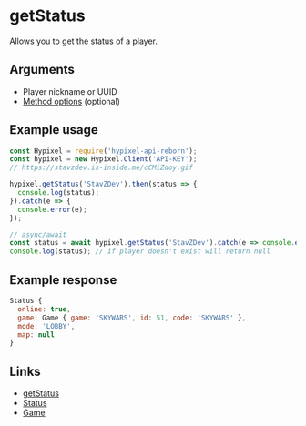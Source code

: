 # getStatus
Allows you to get the status of a player.
## Arguments
- Player nickname or UUID
- [Method options](https://hypixel.stavzdev.xyz/#/docs/main/master/typedef/MethodOptions) (optional)

## Example usage
```js
const Hypixel = require('hypixel-api-reborn');
const hypixel = new Hypixel.Client('API-KEY');
// https://stavzdev.is-inside.me/cCMiZdoy.gif

hypixel.getStatus('StavZDev').then(status => {
  console.log(status);
}).catch(e => {
  console.error(e);
});

// async/await
const status = await hypixel.getStatus('StavZDev').catch(e => console.error(e));
console.log(status); // if player doesn't exist will return null 
```
## Example response
```js
Status {
  online: true,
  game: Game { game: 'SKYWARS', id: 51, code: 'SKYWARS' },
  mode: 'LOBBY',
  map: null
}
```
## Links
- [getStatus](https://hypixel.stavzdev.xyz/#/docs/main/master/class/Client?scrollTo=getStatus)
- [Status](https://hypixel.stavzdev.xyz/#/docs/main/master/class/Status)
- [Game](https://hypixel.stavzdev.xyz/#/docs/main/master/class/Game)